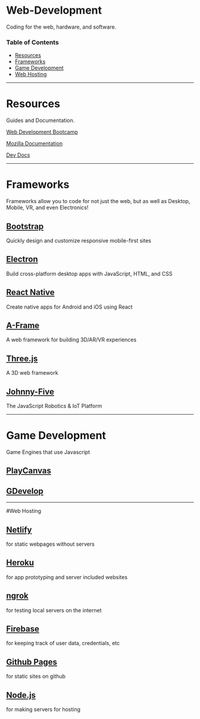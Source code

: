 # Web-Development
Coding for the web, hardware, and software.

### Table of Contents
- <a href="#resourses">Resources</a>
- <a href="#frameworks">Frameworks</a>
- <a href="#games">Game Development</a>
- <a href="#web-hosting">Web Hosting</a>
---
# <span id="resourses">Resources</span>
Guides and Documentation.

[Web Development Bootcamp](https://www.udemy.com/course/the-complete-web-development-bootcamp/)

[Mozilla Documentation](https://developer.mozilla.org/en-US/)

[Dev Docs](https://devdocs.io)

---
# <span id="frameworks">Frameworks</span>
Frameworks allow you to code for not just the web, but as well as Desktop, Mobile, VR, and even Electronics!
## [Bootstrap](https://getbootstrap.com)
Quickly design and customize responsive mobile-first sites
## [Electron](https://www.electronjs.org)
Build cross-platform desktop apps with JavaScript, HTML, and CSS
## [React Native](https://reactnative.dev)
Create native apps for Android and iOS using React
## [A-Frame](https://aframe.io)
A web framework for building 3D/AR/VR experiences
## [Three.js](https://threejs.org)
A 3D web framework
## [Johnny-Five](http://johnny-five.io)
The JavaScript Robotics & IoT Platform

---

# <span id="games">Game Development</span>
Game Engines that use Javascript
## [PlayCanvas](https://playcanvas.com/#!)
## [GDevelop](https://gdevelop-app.com)

---

#Web Hosting
## [Netlify](https://www.netlify.com)
for static webpages without servers
## [Heroku](https://www.heroku.com/#)
for app prototyping and server included websites
## [ngrok](https://ngrok.com)
for testing local servers on the internet
## [Firebase](https://firebase.google.com)
for keeping track of user data, credentials, etc
## [Github Pages](https://pages.github.com)
for static sites on github
## [Node.js](https://nodejs.org/en/)
for making servers for hosting
